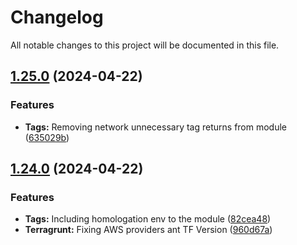# Changelog

All notable changes to this project will be documented in this file.

## [1.25.0](https://github.com/luizandrends/terraform-modules/compare/v1.24.0...v1.25.0) (2024-04-22)


### Features

* **Tags:** Removing network unnecessary tag returns from module ([635029b](https://github.com/luizandrends/terraform-modules/commit/635029b0c26cb6011707d99f633c9a3efaa30567))

## [1.24.0](https://github.com/luizandrends/terraform-modules/compare/v1.23.3...v1.24.0) (2024-04-22)


### Features

* **Tags:** Including homologation env to the module ([82cea48](https://github.com/luizandrends/terraform-modules/commit/82cea48275abde3556561b26f3de916e57731060))
* **Terragrunt:** Fixing AWS providers ant TF Version ([960d67a](https://github.com/luizandrends/terraform-modules/commit/960d67a2705dbe6c4d970ed4116596ae1d82b744))
